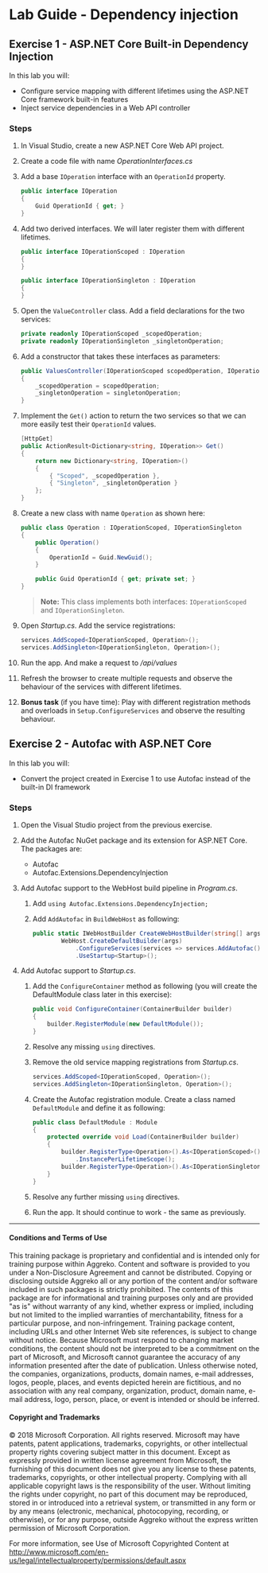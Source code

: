 # Lab Guide - Dependency injection 

## Exercise 1 - ASP.NET Core Built-in Dependency Injection
In this lab you will:
* Configure service mapping with different lifetimes using the ASP.NET Core framework built-in features
* Inject service dependencies in a Web API controller

### Steps

1. In Visual Studio, create a new ASP.NET Core Web API project. 

2. Create a code file with name *OperationInterfaces.cs*

3. Add a base ```IOperation``` interface with an ```OperationId``` property.

    ```c#
    public interface IOperation
    {
        Guid OperationId { get; }
    }
    ```

4. Add two derived interfaces. We will later register them with different lifetimes. 

    ```c#
    public interface IOperationScoped : IOperation
    {
    }

    public interface IOperationSingleton : IOperation
    {
    }
    ```

5. Open the ```ValueController``` class. Add a field declarations for the two services:

    ```c#
    private readonly IOperationScoped _scopedOperation;
    private readonly IOperationSingleton _singletonOperation;
    ```

6. Add a constructor that takes these interfaces as parameters:

    ```c#
    public ValuesController(IOperationScoped scopedOperation, IOperationSingleton singletonOperation)
    {
        _scopedOperation = scopedOperation;
        _singletonOperation = singletonOperation;
    }
    ```

7. Implement the ```Get()``` action to return the two services so that we can more easily test their ```OperationId``` values.

    ```c#
    [HttpGet]
    public ActionResult<Dictionary<string, IOperation>> Get()
    {
        return new Dictionary<string, IOperation>()
        {
            { "Scoped", _scopedOperation },
            { "Singleton", _singletonOperation }
        };
    }
    ```

8. Create a new class with name ```Operation``` as shown here:

    ```c#
    public class Operation : IOperationScoped, IOperationSingleton
    {
        public Operation()
        {
            OperationId = Guid.NewGuid();
        }

        public Guid OperationId { get; private set; }
    }
    ```

    > **Note:** This class implements both interfaces: ```IOperationScoped``` and ```IOperationSingleton```.

9. Open *Startup.cs*. Add the service registrations:

    ```c#
    services.AddScoped<IOperationScoped, Operation>();
    services.AddSingleton<IOperationSingleton, Operation>();
    ```

10. Run the app. And make a request to */api/values*

11. Refresh the browser to create multiple requests and observe the behaviour of the services with different lifetimes.

12. **Bonus task** (if you have time): Play with different registration methods and overloads in ```Setup.ConfigureServices``` and observe the resulting behaviour.

## Exercise 2 - Autofac with ASP.NET Core
In this lab you will:
* Convert the project created in Exercise 1 to use Autofac instead of the built-in DI framework

### Steps

1. Open the Visual Studio project from the previous exercise.

2. Add the Autofac NuGet package and its extension for ASP.NET Core. The packages are:

    * Autofac
    * Autofac.Extensions.DependencyInjection

3. Add Autofac support to the WebHost build pipeline in *Program.cs*.

    1.	Add ```using Autofac.Extensions.DependencyInjection;```
    2.	Add ```AddAutofac``` in ```BuildWebHost``` as following:

        ```c#
        public static IWebHostBuilder CreateWebHostBuilder(string[] args) =>
                WebHost.CreateDefaultBuilder(args)
                    .ConfigureServices(services => services.AddAutofac())
                    .UseStartup<Startup>();
        ```
        
4. Add Autofac support to *Startup.cs*.

    1. Add the ```ConfigureContainer``` method as following (you will create the DefaultModule class later in this exercise):

        ```c#
        public void ConfigureContainer(ContainerBuilder builder)
        {
            builder.RegisterModule(new DefaultModule());
        }
        ```

    2. Resolve any missing ```using``` directives.

    3. Remove the old service mapping registrations from *Startup.cs*.

        ```c#
        services.AddScoped<IOperationScoped, Operation>();
        services.AddSingleton<IOperationSingleton, Operation>();
        ```
    4. Create the Autofac registration module. Create a class named ```DefaultModule``` and define it as following:

        ```c#
        public class DefaultModule : Module
        {
            protected override void Load(ContainerBuilder builder)
            {
                builder.RegisterType<Operation>().As<IOperationScoped>()
                    .InstancePerLifetimeScope();
                builder.RegisterType<Operation>().As<IOperationSingleton>().SingleInstance();
            }
        }
        ```

    5. Resolve any further missing ```using``` directives.
    
    6. Run the app. It should continue to work - the same as previously.


___
#### Conditions and Terms of Use

This training package is proprietary and confidential and is intended only for training purpose within Aggreko. Content and software is provided to you under a Non-Disclosure Agreement and cannot be distributed. Copying or disclosing outside Aggreko all or any portion of the content and/or software included in such packages is strictly prohibited.
The contents of this package are for informational and training purposes only and are provided "as is" without warranty of any kind, whether express or implied, including but not limited to the implied warranties of merchantability, fitness for a particular purpose, and non-infringement.
Training package content, including URLs and other Internet Web site references, is subject to change without notice. Because Microsoft must respond to changing market conditions, the content should not be interpreted to be a commitment on the part of Microsoft, and Microsoft cannot guarantee the accuracy of any information presented after the date of publication. Unless otherwise noted, the companies, organizations, products, domain names, e-mail addresses, logos, people, places, and events depicted herein are fictitious, and no association with any real company, organization, product, domain name, e-mail address, logo, person, place, or event is intended or should be inferred.

#### Copyright and Trademarks
© 2018 Microsoft Corporation. All rights reserved.
Microsoft may have patents, patent applications, trademarks, copyrights, or other intellectual property rights covering subject matter in this document. Except as expressly provided in written license agreement from Microsoft, the furnishing of this document does not give you any license to these patents, trademarks, copyrights, or other intellectual property.
Complying with all applicable copyright laws is the responsibility of the user. Without limiting the rights under copyright, no part of this document may be reproduced, stored in or introduced into a retrieval system, or transmitted in any form or by any means (electronic, mechanical, photocopying, recording, or otherwise), or for any purpose, outside Aggreko without the express written permission of Microsoft Corporation. 

For more information, see Use of Microsoft Copyrighted Content at
http://www.microsoft.com/en-us/legal/intellectualproperty/permissions/default.aspx
